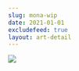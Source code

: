 ```yaml
---
slug: mona-wip
date: 2021-01-01
excludefeed: true
layout: art-detail
---
```

![](/art/mona-wip.webp)
